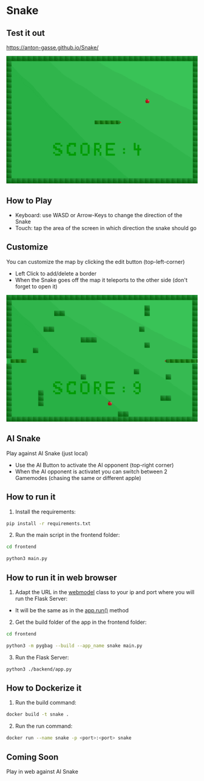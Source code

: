 # Snake

## Test it out
https://anton-gasse.github.io/Snake/

![standard map](https://github.com/Anton-Gasse/Snake/blob/main/frontend/utils/readme_snake.png?raw=true)

## How to Play
* Keyboard: use WASD or Arrow-Keys to change the direction of the Snake
* Touch: tap the area of the screen in which direction the snake should go

## Customize
You can customize the map by clicking the edit button (top-left-corner)
* Left Click to add/delete a border
* When the Snake goes off the map it teleports to the other side (don't forget to open it)

![custom map](https://github.com/Anton-Gasse/Snake/blob/main/frontend/utils/readme_snake_custom.png?raw=true)

## AI Snake
Play against AI Snake (just local)
* Use the AI Button to activate the AI opponent (top-right corner)
* When the AI opponent is activatet you can switch between 2 Gamemodes (chasing the same or different apple)

## How to run it
1. Install the requirements:
```sh
pip install -r requirements.txt
```
2. Run the main script in the frontend folder:
```sh
cd frontend
```
```sh
python3 main.py
```

## How to run it in web browser
1. Adapt the URL in the [webmodel](./frontend/webmodel.py) class to your ip and port where you will run the Flask Server:
* It will be the same as in the [app.run()](./backend/app.py) method

2. Get the build folder of the app in the frontend folder:
```sh
cd frontend
```
```sh
python3 -m pygbag --build --app_name snake main.py
```
3. Run the Flask Server:
```sh
python3 ./backend/app.py
```

## How to Dockerize it
1. Run the build command:
```sh
docker build -t snake .
```
2. Run the run command:
```sh
docker run --name snake -p <port>:<port> snake
```

## Coming Soon
Play in web against AI Snake

